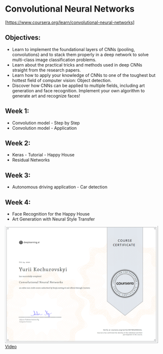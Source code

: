 # Convolutional Neural Networks
[https://www.coursera.org/learn/convolutional-neural-networks]

## Objectives:
  - Learn to implement the foundational layers of CNNs (pooling, convolutions) and to stack them properly in a deep network to solve multi-class image classification problems.
  - Learn about the practical tricks and methods used in deep CNNs straight from the research papers.
  - Learn how to apply your knowledge of CNNs to one of the toughest but hottest field of computer vision: Object detection.
  - Discover how CNNs can be applied to multiple fields, including art generation and face recognition. Implement your own algorithm to generate art and recognize faces!

## Week 1:
  - Convolution model - Step by Step
  - Convolution model - Application
  
## Week 2:
  - Keras - Tutorial - Happy House
  - Residual Networks
  
## Week 3:
  - Autonomous driving application - Car detection
  
## Week 4:
-   Face Recognition for the Happy House
-   Art Generation with Neural Style Transfer
 
![Cert.](https://github.com/Kochurovskyi/Deep_Neural_Network_Projects/blob/main/Courses%20(COURSERA)/4.%20Convolutional_Neural_Networks/cert.png)
[Video](https://www.youtube.com/watch?v=ArPaAX_PhIs&list=PLkDaE6sCZn6Gl29AoE31iwdVwSG-KnDzF)
